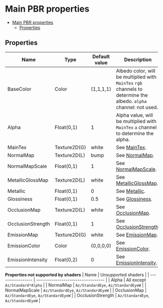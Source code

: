 # Main PBR properties

- [Main PBR properties](#main-pbr-properties)
  - [Properties](#properties)

## Properties
| Name              | Type         | Default value | Description                                                                                                        |
| ----------------- | ------------ | ------------- | ------------------------------------------------------------------------------------------------------------------ |
| BaseColor         | Color        | (1,1,1,1)     | Albedo color, will be multiplied with `MainTex` `rgb` channels to determine the albedo. `alpha` channel: not used. |
| Alpha             | Float(0,1)   | 1             | Alpha value, will be multiplied with `MainTex` `a` channel to determine the alpha.                                 |
| MainTex           | Texture2D(G) | white         | See [MainTex](../common/pbr_property_descriptions.md#maintex).                                                     |
| NormalMap         | Texture2D(L) | bump          | See [NormalMap](../common/pbr_property_descriptions.md#normalmap).                                                 |
| NormalMapScale    | Float(0,1)   | 1             | See [NormalMapScale](../common/pbr_property_descriptions.md#normalmapscale).                                       |
| MetallicGlossMap  | Texture2D(L) | white         | See [MetallicGlossMap](../common/pbr_property_descriptions.md#metallicglossmap).                                   |
| Metallic          | Float(0,1)   | 0             | See [Metallic](../common/pbr_property_descriptions.md#metallic).                                                   |
| Glossiness        | Float(0,1)   | 0.5           | See [Glossiness](../common/pbr_property_descriptions.md#glossiness).                                               |
| OcclusionMap      | Texture2D(L) | white         | See [OcclusionMap](../common/pbr_property_descriptions.md#occlusionmap).                                           |
| OcclusionStrength | Float(0,1)   | 1             | See [OcclusionStrength](../common/pbr_property_descriptions.md#occlusionstrength).                                 |
| EmissionMap       | Texture2D(G) | white         | See [EmissionMap](../common/pbr_property_descriptions.md#emissionmap).                                             |
| EmissionColor     | Color        | (0,0,0,0)     | See [EmissionColor](../common/pbr_property_descriptions.md#emissioncolor).                                         |
| EmissionIntensity | Float(0,2)   | 0             | See [EmissionIntensity](../common/pbr_property_descriptions.md#emissionintensity).                                 |

**Properties not supported by shaders**
| Name              | Unsupported shaders                 |
| ----------------- | ----------------------------------- |
| Alpha             | All except `Az/Standard*Alpha`      |
| NormalMap         | `Az/StandardEye`, `Az/StandardEyeW` |
| NormalMapScale    | `Az/StandardEye`, `Az/StandardEyeW` |
| OcclusionMap      | `Az/StandardEye`, `Az/StandardEyeW` |
| OcclusionStrength | `Az/StandardEye`, `Az/StandardEyeW` |